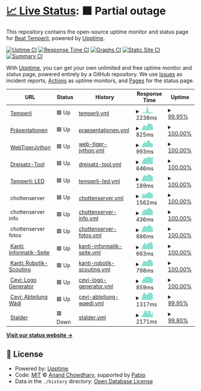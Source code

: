 # [📈 Live Status](https://btemperli.github.io/status.temperli.io): <!--live status--> **🟧 Partial outage**

This repository contains the open-source uptime monitor and status page for [Beat Temperli](http://beat.temper.li), powered by [Upptime](https://github.com/upptime/upptime).

[![Uptime CI](https://github.com/btemperli/status.temperli.io/workflows/Uptime%20CI/badge.svg)](https://github.com/btemperli/status.temperli.io/actions?query=workflow%3A%22Uptime+CI%22)
[![Response Time CI](https://github.com/btemperli/status.temperli.io/workflows/Response%20Time%20CI/badge.svg)](https://github.com/btemperli/status.temperli.io/actions?query=workflow%3A%22Response+Time+CI%22)
[![Graphs CI](https://github.com/btemperli/status.temperli.io/workflows/Graphs%20CI/badge.svg)](https://github.com/btemperli/status.temperli.io/actions?query=workflow%3A%22Graphs+CI%22)
[![Static Site CI](https://github.com/btemperli/status.temperli.io/workflows/Static%20Site%20CI/badge.svg)](https://github.com/btemperli/status.temperli.io/actions?query=workflow%3A%22Static+Site+CI%22)
[![Summary CI](https://github.com/btemperli/status.temperli.io/workflows/Summary%20CI/badge.svg)](https://github.com/btemperli/status.temperli.io/actions?query=workflow%3A%22Summary+CI%22)

With [Upptime](https://upptime.js.org), you can get your own unlimited and free uptime monitor and status page, powered entirely by a GitHub repository. We use [Issues](https://github.com/btemperli/status.temperli.io/issues) as incident reports, [Actions](https://github.com/btemperli/status.temperli.io/actions) as uptime monitors, and [Pages](https://btemperli.github.io/status.temperli.io) for the status page.

<!--start: status pages-->
<!-- This summary is generated by Upptime (https://github.com/upptime/upptime) -->
<!-- Do not edit this manually, your changes will be overwritten -->
<!-- prettier-ignore -->
| URL | Status | History | Response Time | Uptime |
| --- | ------ | ------- | ------------- | ------ |
| <img alt="" src="https://icons.duckduckgo.com/ip3/temperli.io.ico" height="13"> [Temperli](https://temperli.io/web) | 🟩 Up | [temperli.yml](https://github.com/btemperli/status.temperli.io/commits/HEAD/history/temperli.yml) | <details><summary><img alt="Response time graph" src="./graphs/temperli/response-time-week.png" height="20"> 2238ms</summary><br><a href="https://btemperli.github.io/status.temperli.io/history/temperli"><img alt="Response time 1410" src="https://img.shields.io/endpoint?url=https%3A%2F%2Fraw.githubusercontent.com%2Fbtemperli%2Fstatus.temperli.io%2FHEAD%2Fapi%2Ftemperli%2Fresponse-time.json"></a><br><a href="https://btemperli.github.io/status.temperli.io/history/temperli"><img alt="24-hour response time 1055" src="https://img.shields.io/endpoint?url=https%3A%2F%2Fraw.githubusercontent.com%2Fbtemperli%2Fstatus.temperli.io%2FHEAD%2Fapi%2Ftemperli%2Fresponse-time-day.json"></a><br><a href="https://btemperli.github.io/status.temperli.io/history/temperli"><img alt="7-day response time 2238" src="https://img.shields.io/endpoint?url=https%3A%2F%2Fraw.githubusercontent.com%2Fbtemperli%2Fstatus.temperli.io%2FHEAD%2Fapi%2Ftemperli%2Fresponse-time-week.json"></a><br><a href="https://btemperli.github.io/status.temperli.io/history/temperli"><img alt="30-day response time 1410" src="https://img.shields.io/endpoint?url=https%3A%2F%2Fraw.githubusercontent.com%2Fbtemperli%2Fstatus.temperli.io%2FHEAD%2Fapi%2Ftemperli%2Fresponse-time-month.json"></a><br><a href="https://btemperli.github.io/status.temperli.io/history/temperli"><img alt="1-year response time 1410" src="https://img.shields.io/endpoint?url=https%3A%2F%2Fraw.githubusercontent.com%2Fbtemperli%2Fstatus.temperli.io%2FHEAD%2Fapi%2Ftemperli%2Fresponse-time-year.json"></a></details> | <details><summary><a href="https://btemperli.github.io/status.temperli.io/history/temperli">99.95%</a></summary><a href="https://btemperli.github.io/status.temperli.io/history/temperli"><img alt="All-time uptime 99.96%" src="https://img.shields.io/endpoint?url=https%3A%2F%2Fraw.githubusercontent.com%2Fbtemperli%2Fstatus.temperli.io%2FHEAD%2Fapi%2Ftemperli%2Fuptime.json"></a><br><a href="https://btemperli.github.io/status.temperli.io/history/temperli"><img alt="24-hour uptime 100.00%" src="https://img.shields.io/endpoint?url=https%3A%2F%2Fraw.githubusercontent.com%2Fbtemperli%2Fstatus.temperli.io%2FHEAD%2Fapi%2Ftemperli%2Fuptime-day.json"></a><br><a href="https://btemperli.github.io/status.temperli.io/history/temperli"><img alt="7-day uptime 99.95%" src="https://img.shields.io/endpoint?url=https%3A%2F%2Fraw.githubusercontent.com%2Fbtemperli%2Fstatus.temperli.io%2FHEAD%2Fapi%2Ftemperli%2Fuptime-week.json"></a><br><a href="https://btemperli.github.io/status.temperli.io/history/temperli"><img alt="30-day uptime 99.96%" src="https://img.shields.io/endpoint?url=https%3A%2F%2Fraw.githubusercontent.com%2Fbtemperli%2Fstatus.temperli.io%2FHEAD%2Fapi%2Ftemperli%2Fuptime-month.json"></a><br><a href="https://btemperli.github.io/status.temperli.io/history/temperli"><img alt="1-year uptime 99.96%" src="https://img.shields.io/endpoint?url=https%3A%2F%2Fraw.githubusercontent.com%2Fbtemperli%2Fstatus.temperli.io%2FHEAD%2Fapi%2Ftemperli%2Fuptime-year.json"></a></details>
| <img alt="" src="https://icons.duckduckgo.com/ip3/present.temperli.io.ico" height="13"> [Präsentationen](https://present.temperli.io) | 🟩 Up | [praesentationen.yml](https://github.com/btemperli/status.temperli.io/commits/HEAD/history/praesentationen.yml) | <details><summary><img alt="Response time graph" src="./graphs/praesentationen/response-time-week.png" height="20"> 825ms</summary><br><a href="https://btemperli.github.io/status.temperli.io/history/praesentationen"><img alt="Response time 796" src="https://img.shields.io/endpoint?url=https%3A%2F%2Fraw.githubusercontent.com%2Fbtemperli%2Fstatus.temperli.io%2FHEAD%2Fapi%2Fpraesentationen%2Fresponse-time.json"></a><br><a href="https://btemperli.github.io/status.temperli.io/history/praesentationen"><img alt="24-hour response time 711" src="https://img.shields.io/endpoint?url=https%3A%2F%2Fraw.githubusercontent.com%2Fbtemperli%2Fstatus.temperli.io%2FHEAD%2Fapi%2Fpraesentationen%2Fresponse-time-day.json"></a><br><a href="https://btemperli.github.io/status.temperli.io/history/praesentationen"><img alt="7-day response time 825" src="https://img.shields.io/endpoint?url=https%3A%2F%2Fraw.githubusercontent.com%2Fbtemperli%2Fstatus.temperli.io%2FHEAD%2Fapi%2Fpraesentationen%2Fresponse-time-week.json"></a><br><a href="https://btemperli.github.io/status.temperli.io/history/praesentationen"><img alt="30-day response time 796" src="https://img.shields.io/endpoint?url=https%3A%2F%2Fraw.githubusercontent.com%2Fbtemperli%2Fstatus.temperli.io%2FHEAD%2Fapi%2Fpraesentationen%2Fresponse-time-month.json"></a><br><a href="https://btemperli.github.io/status.temperli.io/history/praesentationen"><img alt="1-year response time 796" src="https://img.shields.io/endpoint?url=https%3A%2F%2Fraw.githubusercontent.com%2Fbtemperli%2Fstatus.temperli.io%2FHEAD%2Fapi%2Fpraesentationen%2Fresponse-time-year.json"></a></details> | <details><summary><a href="https://btemperli.github.io/status.temperli.io/history/praesentationen">100.00%</a></summary><a href="https://btemperli.github.io/status.temperli.io/history/praesentationen"><img alt="All-time uptime 99.98%" src="https://img.shields.io/endpoint?url=https%3A%2F%2Fraw.githubusercontent.com%2Fbtemperli%2Fstatus.temperli.io%2FHEAD%2Fapi%2Fpraesentationen%2Fuptime.json"></a><br><a href="https://btemperli.github.io/status.temperli.io/history/praesentationen"><img alt="24-hour uptime 100.00%" src="https://img.shields.io/endpoint?url=https%3A%2F%2Fraw.githubusercontent.com%2Fbtemperli%2Fstatus.temperli.io%2FHEAD%2Fapi%2Fpraesentationen%2Fuptime-day.json"></a><br><a href="https://btemperli.github.io/status.temperli.io/history/praesentationen"><img alt="7-day uptime 100.00%" src="https://img.shields.io/endpoint?url=https%3A%2F%2Fraw.githubusercontent.com%2Fbtemperli%2Fstatus.temperli.io%2FHEAD%2Fapi%2Fpraesentationen%2Fuptime-week.json"></a><br><a href="https://btemperli.github.io/status.temperli.io/history/praesentationen"><img alt="30-day uptime 99.98%" src="https://img.shields.io/endpoint?url=https%3A%2F%2Fraw.githubusercontent.com%2Fbtemperli%2Fstatus.temperli.io%2FHEAD%2Fapi%2Fpraesentationen%2Fuptime-month.json"></a><br><a href="https://btemperli.github.io/status.temperli.io/history/praesentationen"><img alt="1-year uptime 99.98%" src="https://img.shields.io/endpoint?url=https%3A%2F%2Fraw.githubusercontent.com%2Fbtemperli%2Fstatus.temperli.io%2FHEAD%2Fapi%2Fpraesentationen%2Fuptime-year.json"></a></details>
| <img alt="" src="https://icons.duckduckgo.com/ip3/wtj.temperli.io.ico" height="13"> [WebTigerJython](https://wtj.temperli.io) | 🟩 Up | [web-tiger-jython.yml](https://github.com/btemperli/status.temperli.io/commits/HEAD/history/web-tiger-jython.yml) | <details><summary><img alt="Response time graph" src="./graphs/web-tiger-jython/response-time-week.png" height="20"> 993ms</summary><br><a href="https://btemperli.github.io/status.temperli.io/history/web-tiger-jython"><img alt="Response time 980" src="https://img.shields.io/endpoint?url=https%3A%2F%2Fraw.githubusercontent.com%2Fbtemperli%2Fstatus.temperli.io%2FHEAD%2Fapi%2Fweb-tiger-jython%2Fresponse-time.json"></a><br><a href="https://btemperli.github.io/status.temperli.io/history/web-tiger-jython"><img alt="24-hour response time 733" src="https://img.shields.io/endpoint?url=https%3A%2F%2Fraw.githubusercontent.com%2Fbtemperli%2Fstatus.temperli.io%2FHEAD%2Fapi%2Fweb-tiger-jython%2Fresponse-time-day.json"></a><br><a href="https://btemperli.github.io/status.temperli.io/history/web-tiger-jython"><img alt="7-day response time 993" src="https://img.shields.io/endpoint?url=https%3A%2F%2Fraw.githubusercontent.com%2Fbtemperli%2Fstatus.temperli.io%2FHEAD%2Fapi%2Fweb-tiger-jython%2Fresponse-time-week.json"></a><br><a href="https://btemperli.github.io/status.temperli.io/history/web-tiger-jython"><img alt="30-day response time 980" src="https://img.shields.io/endpoint?url=https%3A%2F%2Fraw.githubusercontent.com%2Fbtemperli%2Fstatus.temperli.io%2FHEAD%2Fapi%2Fweb-tiger-jython%2Fresponse-time-month.json"></a><br><a href="https://btemperli.github.io/status.temperli.io/history/web-tiger-jython"><img alt="1-year response time 980" src="https://img.shields.io/endpoint?url=https%3A%2F%2Fraw.githubusercontent.com%2Fbtemperli%2Fstatus.temperli.io%2FHEAD%2Fapi%2Fweb-tiger-jython%2Fresponse-time-year.json"></a></details> | <details><summary><a href="https://btemperli.github.io/status.temperli.io/history/web-tiger-jython">100.00%</a></summary><a href="https://btemperli.github.io/status.temperli.io/history/web-tiger-jython"><img alt="All-time uptime 99.98%" src="https://img.shields.io/endpoint?url=https%3A%2F%2Fraw.githubusercontent.com%2Fbtemperli%2Fstatus.temperli.io%2FHEAD%2Fapi%2Fweb-tiger-jython%2Fuptime.json"></a><br><a href="https://btemperli.github.io/status.temperli.io/history/web-tiger-jython"><img alt="24-hour uptime 100.00%" src="https://img.shields.io/endpoint?url=https%3A%2F%2Fraw.githubusercontent.com%2Fbtemperli%2Fstatus.temperli.io%2FHEAD%2Fapi%2Fweb-tiger-jython%2Fuptime-day.json"></a><br><a href="https://btemperli.github.io/status.temperli.io/history/web-tiger-jython"><img alt="7-day uptime 100.00%" src="https://img.shields.io/endpoint?url=https%3A%2F%2Fraw.githubusercontent.com%2Fbtemperli%2Fstatus.temperli.io%2FHEAD%2Fapi%2Fweb-tiger-jython%2Fuptime-week.json"></a><br><a href="https://btemperli.github.io/status.temperli.io/history/web-tiger-jython"><img alt="30-day uptime 99.98%" src="https://img.shields.io/endpoint?url=https%3A%2F%2Fraw.githubusercontent.com%2Fbtemperli%2Fstatus.temperli.io%2FHEAD%2Fapi%2Fweb-tiger-jython%2Fuptime-month.json"></a><br><a href="https://btemperli.github.io/status.temperli.io/history/web-tiger-jython"><img alt="1-year uptime 99.98%" src="https://img.shields.io/endpoint?url=https%3A%2F%2Fraw.githubusercontent.com%2Fbtemperli%2Fstatus.temperli.io%2FHEAD%2Fapi%2Fweb-tiger-jython%2Fuptime-year.json"></a></details>
| <img alt="" src="https://icons.duckduckgo.com/ip3/dreisatz.temper.li.ico" height="13"> [Dreisatz-Tool](http://dreisatz.temper.li) | 🟩 Up | [dreisatz-tool.yml](https://github.com/btemperli/status.temperli.io/commits/HEAD/history/dreisatz-tool.yml) | <details><summary><img alt="Response time graph" src="./graphs/dreisatz-tool/response-time-week.png" height="20"> 646ms</summary><br><a href="https://btemperli.github.io/status.temperli.io/history/dreisatz-tool"><img alt="Response time 560" src="https://img.shields.io/endpoint?url=https%3A%2F%2Fraw.githubusercontent.com%2Fbtemperli%2Fstatus.temperli.io%2FHEAD%2Fapi%2Fdreisatz-tool%2Fresponse-time.json"></a><br><a href="https://btemperli.github.io/status.temperli.io/history/dreisatz-tool"><img alt="24-hour response time 790" src="https://img.shields.io/endpoint?url=https%3A%2F%2Fraw.githubusercontent.com%2Fbtemperli%2Fstatus.temperli.io%2FHEAD%2Fapi%2Fdreisatz-tool%2Fresponse-time-day.json"></a><br><a href="https://btemperli.github.io/status.temperli.io/history/dreisatz-tool"><img alt="7-day response time 646" src="https://img.shields.io/endpoint?url=https%3A%2F%2Fraw.githubusercontent.com%2Fbtemperli%2Fstatus.temperli.io%2FHEAD%2Fapi%2Fdreisatz-tool%2Fresponse-time-week.json"></a><br><a href="https://btemperli.github.io/status.temperli.io/history/dreisatz-tool"><img alt="30-day response time 560" src="https://img.shields.io/endpoint?url=https%3A%2F%2Fraw.githubusercontent.com%2Fbtemperli%2Fstatus.temperli.io%2FHEAD%2Fapi%2Fdreisatz-tool%2Fresponse-time-month.json"></a><br><a href="https://btemperli.github.io/status.temperli.io/history/dreisatz-tool"><img alt="1-year response time 560" src="https://img.shields.io/endpoint?url=https%3A%2F%2Fraw.githubusercontent.com%2Fbtemperli%2Fstatus.temperli.io%2FHEAD%2Fapi%2Fdreisatz-tool%2Fresponse-time-year.json"></a></details> | <details><summary><a href="https://btemperli.github.io/status.temperli.io/history/dreisatz-tool">100.00%</a></summary><a href="https://btemperli.github.io/status.temperli.io/history/dreisatz-tool"><img alt="All-time uptime 99.98%" src="https://img.shields.io/endpoint?url=https%3A%2F%2Fraw.githubusercontent.com%2Fbtemperli%2Fstatus.temperli.io%2FHEAD%2Fapi%2Fdreisatz-tool%2Fuptime.json"></a><br><a href="https://btemperli.github.io/status.temperli.io/history/dreisatz-tool"><img alt="24-hour uptime 100.00%" src="https://img.shields.io/endpoint?url=https%3A%2F%2Fraw.githubusercontent.com%2Fbtemperli%2Fstatus.temperli.io%2FHEAD%2Fapi%2Fdreisatz-tool%2Fuptime-day.json"></a><br><a href="https://btemperli.github.io/status.temperli.io/history/dreisatz-tool"><img alt="7-day uptime 100.00%" src="https://img.shields.io/endpoint?url=https%3A%2F%2Fraw.githubusercontent.com%2Fbtemperli%2Fstatus.temperli.io%2FHEAD%2Fapi%2Fdreisatz-tool%2Fuptime-week.json"></a><br><a href="https://btemperli.github.io/status.temperli.io/history/dreisatz-tool"><img alt="30-day uptime 99.98%" src="https://img.shields.io/endpoint?url=https%3A%2F%2Fraw.githubusercontent.com%2Fbtemperli%2Fstatus.temperli.io%2FHEAD%2Fapi%2Fdreisatz-tool%2Fuptime-month.json"></a><br><a href="https://btemperli.github.io/status.temperli.io/history/dreisatz-tool"><img alt="1-year uptime 99.98%" src="https://img.shields.io/endpoint?url=https%3A%2F%2Fraw.githubusercontent.com%2Fbtemperli%2Fstatus.temperli.io%2FHEAD%2Fapi%2Fdreisatz-tool%2Fuptime-year.json"></a></details>
| <img alt="" src="https://icons.duckduckgo.com/ip3/temperli.io.ico" height="13"> [Temperli: LED](https://temperli.io/web/led) | 🟩 Up | [temperli-led.yml](https://github.com/btemperli/status.temperli.io/commits/HEAD/history/temperli-led.yml) | <details><summary><img alt="Response time graph" src="./graphs/temperli-led/response-time-week.png" height="20"> 189ms</summary><br><a href="https://btemperli.github.io/status.temperli.io/history/temperli-led"><img alt="Response time 183" src="https://img.shields.io/endpoint?url=https%3A%2F%2Fraw.githubusercontent.com%2Fbtemperli%2Fstatus.temperli.io%2FHEAD%2Fapi%2Ftemperli-led%2Fresponse-time.json"></a><br><a href="https://btemperli.github.io/status.temperli.io/history/temperli-led"><img alt="24-hour response time 150" src="https://img.shields.io/endpoint?url=https%3A%2F%2Fraw.githubusercontent.com%2Fbtemperli%2Fstatus.temperli.io%2FHEAD%2Fapi%2Ftemperli-led%2Fresponse-time-day.json"></a><br><a href="https://btemperli.github.io/status.temperli.io/history/temperli-led"><img alt="7-day response time 189" src="https://img.shields.io/endpoint?url=https%3A%2F%2Fraw.githubusercontent.com%2Fbtemperli%2Fstatus.temperli.io%2FHEAD%2Fapi%2Ftemperli-led%2Fresponse-time-week.json"></a><br><a href="https://btemperli.github.io/status.temperli.io/history/temperli-led"><img alt="30-day response time 183" src="https://img.shields.io/endpoint?url=https%3A%2F%2Fraw.githubusercontent.com%2Fbtemperli%2Fstatus.temperli.io%2FHEAD%2Fapi%2Ftemperli-led%2Fresponse-time-month.json"></a><br><a href="https://btemperli.github.io/status.temperli.io/history/temperli-led"><img alt="1-year response time 183" src="https://img.shields.io/endpoint?url=https%3A%2F%2Fraw.githubusercontent.com%2Fbtemperli%2Fstatus.temperli.io%2FHEAD%2Fapi%2Ftemperli-led%2Fresponse-time-year.json"></a></details> | <details><summary><a href="https://btemperli.github.io/status.temperli.io/history/temperli-led">100.00%</a></summary><a href="https://btemperli.github.io/status.temperli.io/history/temperli-led"><img alt="All-time uptime 99.98%" src="https://img.shields.io/endpoint?url=https%3A%2F%2Fraw.githubusercontent.com%2Fbtemperli%2Fstatus.temperli.io%2FHEAD%2Fapi%2Ftemperli-led%2Fuptime.json"></a><br><a href="https://btemperli.github.io/status.temperli.io/history/temperli-led"><img alt="24-hour uptime 100.00%" src="https://img.shields.io/endpoint?url=https%3A%2F%2Fraw.githubusercontent.com%2Fbtemperli%2Fstatus.temperli.io%2FHEAD%2Fapi%2Ftemperli-led%2Fuptime-day.json"></a><br><a href="https://btemperli.github.io/status.temperli.io/history/temperli-led"><img alt="7-day uptime 100.00%" src="https://img.shields.io/endpoint?url=https%3A%2F%2Fraw.githubusercontent.com%2Fbtemperli%2Fstatus.temperli.io%2FHEAD%2Fapi%2Ftemperli-led%2Fuptime-week.json"></a><br><a href="https://btemperli.github.io/status.temperli.io/history/temperli-led"><img alt="30-day uptime 99.98%" src="https://img.shields.io/endpoint?url=https%3A%2F%2Fraw.githubusercontent.com%2Fbtemperli%2Fstatus.temperli.io%2FHEAD%2Fapi%2Ftemperli-led%2Fuptime-month.json"></a><br><a href="https://btemperli.github.io/status.temperli.io/history/temperli-led"><img alt="1-year uptime 99.98%" src="https://img.shields.io/endpoint?url=https%3A%2F%2Fraw.githubusercontent.com%2Fbtemperli%2Fstatus.temperli.io%2FHEAD%2Fapi%2Ftemperli-led%2Fuptime-year.json"></a></details>
| <img alt="" src="https://icons.duckduckgo.com/ip3/null.ico" height="13"> chottenserver | 🟩 Up | [chottenserver.yml](https://github.com/btemperli/status.temperli.io/commits/HEAD/history/chottenserver.yml) | <details><summary><img alt="Response time graph" src="./graphs/chottenserver/response-time-week.png" height="20"> 1562ms</summary><br><a href="https://btemperli.github.io/status.temperli.io/history/chottenserver"><img alt="Response time 1456" src="https://img.shields.io/endpoint?url=https%3A%2F%2Fraw.githubusercontent.com%2Fbtemperli%2Fstatus.temperli.io%2FHEAD%2Fapi%2Fchottenserver%2Fresponse-time.json"></a><br><a href="https://btemperli.github.io/status.temperli.io/history/chottenserver"><img alt="24-hour response time 1429" src="https://img.shields.io/endpoint?url=https%3A%2F%2Fraw.githubusercontent.com%2Fbtemperli%2Fstatus.temperli.io%2FHEAD%2Fapi%2Fchottenserver%2Fresponse-time-day.json"></a><br><a href="https://btemperli.github.io/status.temperli.io/history/chottenserver"><img alt="7-day response time 1562" src="https://img.shields.io/endpoint?url=https%3A%2F%2Fraw.githubusercontent.com%2Fbtemperli%2Fstatus.temperli.io%2FHEAD%2Fapi%2Fchottenserver%2Fresponse-time-week.json"></a><br><a href="https://btemperli.github.io/status.temperli.io/history/chottenserver"><img alt="30-day response time 1456" src="https://img.shields.io/endpoint?url=https%3A%2F%2Fraw.githubusercontent.com%2Fbtemperli%2Fstatus.temperli.io%2FHEAD%2Fapi%2Fchottenserver%2Fresponse-time-month.json"></a><br><a href="https://btemperli.github.io/status.temperli.io/history/chottenserver"><img alt="1-year response time 1456" src="https://img.shields.io/endpoint?url=https%3A%2F%2Fraw.githubusercontent.com%2Fbtemperli%2Fstatus.temperli.io%2FHEAD%2Fapi%2Fchottenserver%2Fresponse-time-year.json"></a></details> | <details><summary><a href="https://btemperli.github.io/status.temperli.io/history/chottenserver">100.00%</a></summary><a href="https://btemperli.github.io/status.temperli.io/history/chottenserver"><img alt="All-time uptime 99.27%" src="https://img.shields.io/endpoint?url=https%3A%2F%2Fraw.githubusercontent.com%2Fbtemperli%2Fstatus.temperli.io%2FHEAD%2Fapi%2Fchottenserver%2Fuptime.json"></a><br><a href="https://btemperli.github.io/status.temperli.io/history/chottenserver"><img alt="24-hour uptime 100.00%" src="https://img.shields.io/endpoint?url=https%3A%2F%2Fraw.githubusercontent.com%2Fbtemperli%2Fstatus.temperli.io%2FHEAD%2Fapi%2Fchottenserver%2Fuptime-day.json"></a><br><a href="https://btemperli.github.io/status.temperli.io/history/chottenserver"><img alt="7-day uptime 100.00%" src="https://img.shields.io/endpoint?url=https%3A%2F%2Fraw.githubusercontent.com%2Fbtemperli%2Fstatus.temperli.io%2FHEAD%2Fapi%2Fchottenserver%2Fuptime-week.json"></a><br><a href="https://btemperli.github.io/status.temperli.io/history/chottenserver"><img alt="30-day uptime 99.27%" src="https://img.shields.io/endpoint?url=https%3A%2F%2Fraw.githubusercontent.com%2Fbtemperli%2Fstatus.temperli.io%2FHEAD%2Fapi%2Fchottenserver%2Fuptime-month.json"></a><br><a href="https://btemperli.github.io/status.temperli.io/history/chottenserver"><img alt="1-year uptime 99.27%" src="https://img.shields.io/endpoint?url=https%3A%2F%2Fraw.githubusercontent.com%2Fbtemperli%2Fstatus.temperli.io%2FHEAD%2Fapi%2Fchottenserver%2Fuptime-year.json"></a></details>
| <img alt="" src="https://icons.duckduckgo.com/ip3/null.ico" height="13"> chottenserver info | 🟩 Up | [chottenserver-info.yml](https://github.com/btemperli/status.temperli.io/commits/HEAD/history/chottenserver-info.yml) | <details><summary><img alt="Response time graph" src="./graphs/chottenserver-info/response-time-week.png" height="20"> 436ms</summary><br><a href="https://btemperli.github.io/status.temperli.io/history/chottenserver-info"><img alt="Response time 405" src="https://img.shields.io/endpoint?url=https%3A%2F%2Fraw.githubusercontent.com%2Fbtemperli%2Fstatus.temperli.io%2FHEAD%2Fapi%2Fchottenserver-info%2Fresponse-time.json"></a><br><a href="https://btemperli.github.io/status.temperli.io/history/chottenserver-info"><img alt="24-hour response time 335" src="https://img.shields.io/endpoint?url=https%3A%2F%2Fraw.githubusercontent.com%2Fbtemperli%2Fstatus.temperli.io%2FHEAD%2Fapi%2Fchottenserver-info%2Fresponse-time-day.json"></a><br><a href="https://btemperli.github.io/status.temperli.io/history/chottenserver-info"><img alt="7-day response time 436" src="https://img.shields.io/endpoint?url=https%3A%2F%2Fraw.githubusercontent.com%2Fbtemperli%2Fstatus.temperli.io%2FHEAD%2Fapi%2Fchottenserver-info%2Fresponse-time-week.json"></a><br><a href="https://btemperli.github.io/status.temperli.io/history/chottenserver-info"><img alt="30-day response time 405" src="https://img.shields.io/endpoint?url=https%3A%2F%2Fraw.githubusercontent.com%2Fbtemperli%2Fstatus.temperli.io%2FHEAD%2Fapi%2Fchottenserver-info%2Fresponse-time-month.json"></a><br><a href="https://btemperli.github.io/status.temperli.io/history/chottenserver-info"><img alt="1-year response time 405" src="https://img.shields.io/endpoint?url=https%3A%2F%2Fraw.githubusercontent.com%2Fbtemperli%2Fstatus.temperli.io%2FHEAD%2Fapi%2Fchottenserver-info%2Fresponse-time-year.json"></a></details> | <details><summary><a href="https://btemperli.github.io/status.temperli.io/history/chottenserver-info">100.00%</a></summary><a href="https://btemperli.github.io/status.temperli.io/history/chottenserver-info"><img alt="All-time uptime 99.27%" src="https://img.shields.io/endpoint?url=https%3A%2F%2Fraw.githubusercontent.com%2Fbtemperli%2Fstatus.temperli.io%2FHEAD%2Fapi%2Fchottenserver-info%2Fuptime.json"></a><br><a href="https://btemperli.github.io/status.temperli.io/history/chottenserver-info"><img alt="24-hour uptime 100.00%" src="https://img.shields.io/endpoint?url=https%3A%2F%2Fraw.githubusercontent.com%2Fbtemperli%2Fstatus.temperli.io%2FHEAD%2Fapi%2Fchottenserver-info%2Fuptime-day.json"></a><br><a href="https://btemperli.github.io/status.temperli.io/history/chottenserver-info"><img alt="7-day uptime 100.00%" src="https://img.shields.io/endpoint?url=https%3A%2F%2Fraw.githubusercontent.com%2Fbtemperli%2Fstatus.temperli.io%2FHEAD%2Fapi%2Fchottenserver-info%2Fuptime-week.json"></a><br><a href="https://btemperli.github.io/status.temperli.io/history/chottenserver-info"><img alt="30-day uptime 99.27%" src="https://img.shields.io/endpoint?url=https%3A%2F%2Fraw.githubusercontent.com%2Fbtemperli%2Fstatus.temperli.io%2FHEAD%2Fapi%2Fchottenserver-info%2Fuptime-month.json"></a><br><a href="https://btemperli.github.io/status.temperli.io/history/chottenserver-info"><img alt="1-year uptime 99.27%" src="https://img.shields.io/endpoint?url=https%3A%2F%2Fraw.githubusercontent.com%2Fbtemperli%2Fstatus.temperli.io%2FHEAD%2Fapi%2Fchottenserver-info%2Fuptime-year.json"></a></details>
| <img alt="" src="https://icons.duckduckgo.com/ip3/null.ico" height="13"> chottenserver fotos | 🟩 Up | [chottenserver-fotos.yml](https://github.com/btemperli/status.temperli.io/commits/HEAD/history/chottenserver-fotos.yml) | <details><summary><img alt="Response time graph" src="./graphs/chottenserver-fotos/response-time-week.png" height="20"> 886ms</summary><br><a href="https://btemperli.github.io/status.temperli.io/history/chottenserver-fotos"><img alt="Response time 757" src="https://img.shields.io/endpoint?url=https%3A%2F%2Fraw.githubusercontent.com%2Fbtemperli%2Fstatus.temperli.io%2FHEAD%2Fapi%2Fchottenserver-fotos%2Fresponse-time.json"></a><br><a href="https://btemperli.github.io/status.temperli.io/history/chottenserver-fotos"><img alt="24-hour response time 678" src="https://img.shields.io/endpoint?url=https%3A%2F%2Fraw.githubusercontent.com%2Fbtemperli%2Fstatus.temperli.io%2FHEAD%2Fapi%2Fchottenserver-fotos%2Fresponse-time-day.json"></a><br><a href="https://btemperli.github.io/status.temperli.io/history/chottenserver-fotos"><img alt="7-day response time 886" src="https://img.shields.io/endpoint?url=https%3A%2F%2Fraw.githubusercontent.com%2Fbtemperli%2Fstatus.temperli.io%2FHEAD%2Fapi%2Fchottenserver-fotos%2Fresponse-time-week.json"></a><br><a href="https://btemperli.github.io/status.temperli.io/history/chottenserver-fotos"><img alt="30-day response time 757" src="https://img.shields.io/endpoint?url=https%3A%2F%2Fraw.githubusercontent.com%2Fbtemperli%2Fstatus.temperli.io%2FHEAD%2Fapi%2Fchottenserver-fotos%2Fresponse-time-month.json"></a><br><a href="https://btemperli.github.io/status.temperli.io/history/chottenserver-fotos"><img alt="1-year response time 757" src="https://img.shields.io/endpoint?url=https%3A%2F%2Fraw.githubusercontent.com%2Fbtemperli%2Fstatus.temperli.io%2FHEAD%2Fapi%2Fchottenserver-fotos%2Fresponse-time-year.json"></a></details> | <details><summary><a href="https://btemperli.github.io/status.temperli.io/history/chottenserver-fotos">100.00%</a></summary><a href="https://btemperli.github.io/status.temperli.io/history/chottenserver-fotos"><img alt="All-time uptime 99.78%" src="https://img.shields.io/endpoint?url=https%3A%2F%2Fraw.githubusercontent.com%2Fbtemperli%2Fstatus.temperli.io%2FHEAD%2Fapi%2Fchottenserver-fotos%2Fuptime.json"></a><br><a href="https://btemperli.github.io/status.temperli.io/history/chottenserver-fotos"><img alt="24-hour uptime 100.00%" src="https://img.shields.io/endpoint?url=https%3A%2F%2Fraw.githubusercontent.com%2Fbtemperli%2Fstatus.temperli.io%2FHEAD%2Fapi%2Fchottenserver-fotos%2Fuptime-day.json"></a><br><a href="https://btemperli.github.io/status.temperli.io/history/chottenserver-fotos"><img alt="7-day uptime 100.00%" src="https://img.shields.io/endpoint?url=https%3A%2F%2Fraw.githubusercontent.com%2Fbtemperli%2Fstatus.temperli.io%2FHEAD%2Fapi%2Fchottenserver-fotos%2Fuptime-week.json"></a><br><a href="https://btemperli.github.io/status.temperli.io/history/chottenserver-fotos"><img alt="30-day uptime 99.78%" src="https://img.shields.io/endpoint?url=https%3A%2F%2Fraw.githubusercontent.com%2Fbtemperli%2Fstatus.temperli.io%2FHEAD%2Fapi%2Fchottenserver-fotos%2Fuptime-month.json"></a><br><a href="https://btemperli.github.io/status.temperli.io/history/chottenserver-fotos"><img alt="1-year uptime 99.78%" src="https://img.shields.io/endpoint?url=https%3A%2F%2Fraw.githubusercontent.com%2Fbtemperli%2Fstatus.temperli.io%2FHEAD%2Fapi%2Fchottenserver-fotos%2Fuptime-year.json"></a></details>
| <img alt="" src="https://icons.duckduckgo.com/ip3/kanti-informatik.ch.ico" height="13"> [Kanti: Informatik-Seite](https://kanti-informatik.ch) | 🟩 Up | [kanti-informatik-seite.yml](https://github.com/btemperli/status.temperli.io/commits/HEAD/history/kanti-informatik-seite.yml) | <details><summary><img alt="Response time graph" src="./graphs/kanti-informatik-seite/response-time-week.png" height="20"> 663ms</summary><br><a href="https://btemperli.github.io/status.temperli.io/history/kanti-informatik-seite"><img alt="Response time 606" src="https://img.shields.io/endpoint?url=https%3A%2F%2Fraw.githubusercontent.com%2Fbtemperli%2Fstatus.temperli.io%2FHEAD%2Fapi%2Fkanti-informatik-seite%2Fresponse-time.json"></a><br><a href="https://btemperli.github.io/status.temperli.io/history/kanti-informatik-seite"><img alt="24-hour response time 519" src="https://img.shields.io/endpoint?url=https%3A%2F%2Fraw.githubusercontent.com%2Fbtemperli%2Fstatus.temperli.io%2FHEAD%2Fapi%2Fkanti-informatik-seite%2Fresponse-time-day.json"></a><br><a href="https://btemperli.github.io/status.temperli.io/history/kanti-informatik-seite"><img alt="7-day response time 663" src="https://img.shields.io/endpoint?url=https%3A%2F%2Fraw.githubusercontent.com%2Fbtemperli%2Fstatus.temperli.io%2FHEAD%2Fapi%2Fkanti-informatik-seite%2Fresponse-time-week.json"></a><br><a href="https://btemperli.github.io/status.temperli.io/history/kanti-informatik-seite"><img alt="30-day response time 606" src="https://img.shields.io/endpoint?url=https%3A%2F%2Fraw.githubusercontent.com%2Fbtemperli%2Fstatus.temperli.io%2FHEAD%2Fapi%2Fkanti-informatik-seite%2Fresponse-time-month.json"></a><br><a href="https://btemperli.github.io/status.temperli.io/history/kanti-informatik-seite"><img alt="1-year response time 606" src="https://img.shields.io/endpoint?url=https%3A%2F%2Fraw.githubusercontent.com%2Fbtemperli%2Fstatus.temperli.io%2FHEAD%2Fapi%2Fkanti-informatik-seite%2Fresponse-time-year.json"></a></details> | <details><summary><a href="https://btemperli.github.io/status.temperli.io/history/kanti-informatik-seite">100.00%</a></summary><a href="https://btemperli.github.io/status.temperli.io/history/kanti-informatik-seite"><img alt="All-time uptime 100.00%" src="https://img.shields.io/endpoint?url=https%3A%2F%2Fraw.githubusercontent.com%2Fbtemperli%2Fstatus.temperli.io%2FHEAD%2Fapi%2Fkanti-informatik-seite%2Fuptime.json"></a><br><a href="https://btemperli.github.io/status.temperli.io/history/kanti-informatik-seite"><img alt="24-hour uptime 100.00%" src="https://img.shields.io/endpoint?url=https%3A%2F%2Fraw.githubusercontent.com%2Fbtemperli%2Fstatus.temperli.io%2FHEAD%2Fapi%2Fkanti-informatik-seite%2Fuptime-day.json"></a><br><a href="https://btemperli.github.io/status.temperli.io/history/kanti-informatik-seite"><img alt="7-day uptime 100.00%" src="https://img.shields.io/endpoint?url=https%3A%2F%2Fraw.githubusercontent.com%2Fbtemperli%2Fstatus.temperli.io%2FHEAD%2Fapi%2Fkanti-informatik-seite%2Fuptime-week.json"></a><br><a href="https://btemperli.github.io/status.temperli.io/history/kanti-informatik-seite"><img alt="30-day uptime 100.00%" src="https://img.shields.io/endpoint?url=https%3A%2F%2Fraw.githubusercontent.com%2Fbtemperli%2Fstatus.temperli.io%2FHEAD%2Fapi%2Fkanti-informatik-seite%2Fuptime-month.json"></a><br><a href="https://btemperli.github.io/status.temperli.io/history/kanti-informatik-seite"><img alt="1-year uptime 100.00%" src="https://img.shields.io/endpoint?url=https%3A%2F%2Fraw.githubusercontent.com%2Fbtemperli%2Fstatus.temperli.io%2FHEAD%2Fapi%2Fkanti-informatik-seite%2Fuptime-year.json"></a></details>
| <img alt="" src="https://icons.duckduckgo.com/ip3/6417.kanti-informatik.ch.ico" height="13"> [Kanti: Robotik-Scouting](https://6417.kanti-informatik.ch/scouting) | 🟩 Up | [kanti-robotik-scouting.yml](https://github.com/btemperli/status.temperli.io/commits/HEAD/history/kanti-robotik-scouting.yml) | <details><summary><img alt="Response time graph" src="./graphs/kanti-robotik-scouting/response-time-week.png" height="20"> 798ms</summary><br><a href="https://btemperli.github.io/status.temperli.io/history/kanti-robotik-scouting"><img alt="Response time 746" src="https://img.shields.io/endpoint?url=https%3A%2F%2Fraw.githubusercontent.com%2Fbtemperli%2Fstatus.temperli.io%2FHEAD%2Fapi%2Fkanti-robotik-scouting%2Fresponse-time.json"></a><br><a href="https://btemperli.github.io/status.temperli.io/history/kanti-robotik-scouting"><img alt="24-hour response time 579" src="https://img.shields.io/endpoint?url=https%3A%2F%2Fraw.githubusercontent.com%2Fbtemperli%2Fstatus.temperli.io%2FHEAD%2Fapi%2Fkanti-robotik-scouting%2Fresponse-time-day.json"></a><br><a href="https://btemperli.github.io/status.temperli.io/history/kanti-robotik-scouting"><img alt="7-day response time 798" src="https://img.shields.io/endpoint?url=https%3A%2F%2Fraw.githubusercontent.com%2Fbtemperli%2Fstatus.temperli.io%2FHEAD%2Fapi%2Fkanti-robotik-scouting%2Fresponse-time-week.json"></a><br><a href="https://btemperli.github.io/status.temperli.io/history/kanti-robotik-scouting"><img alt="30-day response time 746" src="https://img.shields.io/endpoint?url=https%3A%2F%2Fraw.githubusercontent.com%2Fbtemperli%2Fstatus.temperli.io%2FHEAD%2Fapi%2Fkanti-robotik-scouting%2Fresponse-time-month.json"></a><br><a href="https://btemperli.github.io/status.temperli.io/history/kanti-robotik-scouting"><img alt="1-year response time 746" src="https://img.shields.io/endpoint?url=https%3A%2F%2Fraw.githubusercontent.com%2Fbtemperli%2Fstatus.temperli.io%2FHEAD%2Fapi%2Fkanti-robotik-scouting%2Fresponse-time-year.json"></a></details> | <details><summary><a href="https://btemperli.github.io/status.temperli.io/history/kanti-robotik-scouting">100.00%</a></summary><a href="https://btemperli.github.io/status.temperli.io/history/kanti-robotik-scouting"><img alt="All-time uptime 100.00%" src="https://img.shields.io/endpoint?url=https%3A%2F%2Fraw.githubusercontent.com%2Fbtemperli%2Fstatus.temperli.io%2FHEAD%2Fapi%2Fkanti-robotik-scouting%2Fuptime.json"></a><br><a href="https://btemperli.github.io/status.temperli.io/history/kanti-robotik-scouting"><img alt="24-hour uptime 100.00%" src="https://img.shields.io/endpoint?url=https%3A%2F%2Fraw.githubusercontent.com%2Fbtemperli%2Fstatus.temperli.io%2FHEAD%2Fapi%2Fkanti-robotik-scouting%2Fuptime-day.json"></a><br><a href="https://btemperli.github.io/status.temperli.io/history/kanti-robotik-scouting"><img alt="7-day uptime 100.00%" src="https://img.shields.io/endpoint?url=https%3A%2F%2Fraw.githubusercontent.com%2Fbtemperli%2Fstatus.temperli.io%2FHEAD%2Fapi%2Fkanti-robotik-scouting%2Fuptime-week.json"></a><br><a href="https://btemperli.github.io/status.temperli.io/history/kanti-robotik-scouting"><img alt="30-day uptime 100.00%" src="https://img.shields.io/endpoint?url=https%3A%2F%2Fraw.githubusercontent.com%2Fbtemperli%2Fstatus.temperli.io%2FHEAD%2Fapi%2Fkanti-robotik-scouting%2Fuptime-month.json"></a><br><a href="https://btemperli.github.io/status.temperli.io/history/kanti-robotik-scouting"><img alt="1-year uptime 100.00%" src="https://img.shields.io/endpoint?url=https%3A%2F%2Fraw.githubusercontent.com%2Fbtemperli%2Fstatus.temperli.io%2FHEAD%2Fapi%2Fkanti-robotik-scouting%2Fuptime-year.json"></a></details>
| <img alt="" src="https://icons.duckduckgo.com/ip3/logo.cevi.ch.ico" height="13"> [Cevi: Logo Generator](https://logo.cevi.ch) | 🟩 Up | [cevi-logo-generator.yml](https://github.com/btemperli/status.temperli.io/commits/HEAD/history/cevi-logo-generator.yml) | <details><summary><img alt="Response time graph" src="./graphs/cevi-logo-generator/response-time-week.png" height="20"> 859ms</summary><br><a href="https://btemperli.github.io/status.temperli.io/history/cevi-logo-generator"><img alt="Response time 936" src="https://img.shields.io/endpoint?url=https%3A%2F%2Fraw.githubusercontent.com%2Fbtemperli%2Fstatus.temperli.io%2FHEAD%2Fapi%2Fcevi-logo-generator%2Fresponse-time.json"></a><br><a href="https://btemperli.github.io/status.temperli.io/history/cevi-logo-generator"><img alt="24-hour response time 680" src="https://img.shields.io/endpoint?url=https%3A%2F%2Fraw.githubusercontent.com%2Fbtemperli%2Fstatus.temperli.io%2FHEAD%2Fapi%2Fcevi-logo-generator%2Fresponse-time-day.json"></a><br><a href="https://btemperli.github.io/status.temperli.io/history/cevi-logo-generator"><img alt="7-day response time 859" src="https://img.shields.io/endpoint?url=https%3A%2F%2Fraw.githubusercontent.com%2Fbtemperli%2Fstatus.temperli.io%2FHEAD%2Fapi%2Fcevi-logo-generator%2Fresponse-time-week.json"></a><br><a href="https://btemperli.github.io/status.temperli.io/history/cevi-logo-generator"><img alt="30-day response time 936" src="https://img.shields.io/endpoint?url=https%3A%2F%2Fraw.githubusercontent.com%2Fbtemperli%2Fstatus.temperli.io%2FHEAD%2Fapi%2Fcevi-logo-generator%2Fresponse-time-month.json"></a><br><a href="https://btemperli.github.io/status.temperli.io/history/cevi-logo-generator"><img alt="1-year response time 936" src="https://img.shields.io/endpoint?url=https%3A%2F%2Fraw.githubusercontent.com%2Fbtemperli%2Fstatus.temperli.io%2FHEAD%2Fapi%2Fcevi-logo-generator%2Fresponse-time-year.json"></a></details> | <details><summary><a href="https://btemperli.github.io/status.temperli.io/history/cevi-logo-generator">100.00%</a></summary><a href="https://btemperli.github.io/status.temperli.io/history/cevi-logo-generator"><img alt="All-time uptime 99.99%" src="https://img.shields.io/endpoint?url=https%3A%2F%2Fraw.githubusercontent.com%2Fbtemperli%2Fstatus.temperli.io%2FHEAD%2Fapi%2Fcevi-logo-generator%2Fuptime.json"></a><br><a href="https://btemperli.github.io/status.temperli.io/history/cevi-logo-generator"><img alt="24-hour uptime 100.00%" src="https://img.shields.io/endpoint?url=https%3A%2F%2Fraw.githubusercontent.com%2Fbtemperli%2Fstatus.temperli.io%2FHEAD%2Fapi%2Fcevi-logo-generator%2Fuptime-day.json"></a><br><a href="https://btemperli.github.io/status.temperli.io/history/cevi-logo-generator"><img alt="7-day uptime 100.00%" src="https://img.shields.io/endpoint?url=https%3A%2F%2Fraw.githubusercontent.com%2Fbtemperli%2Fstatus.temperli.io%2FHEAD%2Fapi%2Fcevi-logo-generator%2Fuptime-week.json"></a><br><a href="https://btemperli.github.io/status.temperli.io/history/cevi-logo-generator"><img alt="30-day uptime 99.99%" src="https://img.shields.io/endpoint?url=https%3A%2F%2Fraw.githubusercontent.com%2Fbtemperli%2Fstatus.temperli.io%2FHEAD%2Fapi%2Fcevi-logo-generator%2Fuptime-month.json"></a><br><a href="https://btemperli.github.io/status.temperli.io/history/cevi-logo-generator"><img alt="1-year uptime 99.99%" src="https://img.shields.io/endpoint?url=https%3A%2F%2Fraw.githubusercontent.com%2Fbtemperli%2Fstatus.temperli.io%2FHEAD%2Fapi%2Fcevi-logo-generator%2Fuptime-year.json"></a></details>
| <img alt="" src="https://icons.duckduckgo.com/ip3/cevi-waedi.ch.ico" height="13"> [Cevi: Abteilung Wädi](https://cevi-waedi.ch) | 🟩 Up | [cevi-abteilung-waedi.yml](https://github.com/btemperli/status.temperli.io/commits/HEAD/history/cevi-abteilung-waedi.yml) | <details><summary><img alt="Response time graph" src="./graphs/cevi-abteilung-waedi/response-time-week.png" height="20"> 1317ms</summary><br><a href="https://btemperli.github.io/status.temperli.io/history/cevi-abteilung-waedi"><img alt="Response time 1525" src="https://img.shields.io/endpoint?url=https%3A%2F%2Fraw.githubusercontent.com%2Fbtemperli%2Fstatus.temperli.io%2FHEAD%2Fapi%2Fcevi-abteilung-waedi%2Fresponse-time.json"></a><br><a href="https://btemperli.github.io/status.temperli.io/history/cevi-abteilung-waedi"><img alt="24-hour response time 1064" src="https://img.shields.io/endpoint?url=https%3A%2F%2Fraw.githubusercontent.com%2Fbtemperli%2Fstatus.temperli.io%2FHEAD%2Fapi%2Fcevi-abteilung-waedi%2Fresponse-time-day.json"></a><br><a href="https://btemperli.github.io/status.temperli.io/history/cevi-abteilung-waedi"><img alt="7-day response time 1317" src="https://img.shields.io/endpoint?url=https%3A%2F%2Fraw.githubusercontent.com%2Fbtemperli%2Fstatus.temperli.io%2FHEAD%2Fapi%2Fcevi-abteilung-waedi%2Fresponse-time-week.json"></a><br><a href="https://btemperli.github.io/status.temperli.io/history/cevi-abteilung-waedi"><img alt="30-day response time 1525" src="https://img.shields.io/endpoint?url=https%3A%2F%2Fraw.githubusercontent.com%2Fbtemperli%2Fstatus.temperli.io%2FHEAD%2Fapi%2Fcevi-abteilung-waedi%2Fresponse-time-month.json"></a><br><a href="https://btemperli.github.io/status.temperli.io/history/cevi-abteilung-waedi"><img alt="1-year response time 1525" src="https://img.shields.io/endpoint?url=https%3A%2F%2Fraw.githubusercontent.com%2Fbtemperli%2Fstatus.temperli.io%2FHEAD%2Fapi%2Fcevi-abteilung-waedi%2Fresponse-time-year.json"></a></details> | <details><summary><a href="https://btemperli.github.io/status.temperli.io/history/cevi-abteilung-waedi">99.95%</a></summary><a href="https://btemperli.github.io/status.temperli.io/history/cevi-abteilung-waedi"><img alt="All-time uptime 99.98%" src="https://img.shields.io/endpoint?url=https%3A%2F%2Fraw.githubusercontent.com%2Fbtemperli%2Fstatus.temperli.io%2FHEAD%2Fapi%2Fcevi-abteilung-waedi%2Fuptime.json"></a><br><a href="https://btemperli.github.io/status.temperli.io/history/cevi-abteilung-waedi"><img alt="24-hour uptime 100.00%" src="https://img.shields.io/endpoint?url=https%3A%2F%2Fraw.githubusercontent.com%2Fbtemperli%2Fstatus.temperli.io%2FHEAD%2Fapi%2Fcevi-abteilung-waedi%2Fuptime-day.json"></a><br><a href="https://btemperli.github.io/status.temperli.io/history/cevi-abteilung-waedi"><img alt="7-day uptime 99.95%" src="https://img.shields.io/endpoint?url=https%3A%2F%2Fraw.githubusercontent.com%2Fbtemperli%2Fstatus.temperli.io%2FHEAD%2Fapi%2Fcevi-abteilung-waedi%2Fuptime-week.json"></a><br><a href="https://btemperli.github.io/status.temperli.io/history/cevi-abteilung-waedi"><img alt="30-day uptime 99.98%" src="https://img.shields.io/endpoint?url=https%3A%2F%2Fraw.githubusercontent.com%2Fbtemperli%2Fstatus.temperli.io%2FHEAD%2Fapi%2Fcevi-abteilung-waedi%2Fuptime-month.json"></a><br><a href="https://btemperli.github.io/status.temperli.io/history/cevi-abteilung-waedi"><img alt="1-year uptime 99.98%" src="https://img.shields.io/endpoint?url=https%3A%2F%2Fraw.githubusercontent.com%2Fbtemperli%2Fstatus.temperli.io%2FHEAD%2Fapi%2Fcevi-abteilung-waedi%2Fuptime-year.json"></a></details>
| <img alt="" src="https://icons.duckduckgo.com/ip3/stalder-ag.ch.ico" height="13"> [Stalder](https://stalder-ag.ch) | 🟥 Down | [stalder.yml](https://github.com/btemperli/status.temperli.io/commits/HEAD/history/stalder.yml) | <details><summary><img alt="Response time graph" src="./graphs/stalder/response-time-week.png" height="20"> 2171ms</summary><br><a href="https://btemperli.github.io/status.temperli.io/history/stalder"><img alt="Response time 1690" src="https://img.shields.io/endpoint?url=https%3A%2F%2Fraw.githubusercontent.com%2Fbtemperli%2Fstatus.temperli.io%2FHEAD%2Fapi%2Fstalder%2Fresponse-time.json"></a><br><a href="https://btemperli.github.io/status.temperli.io/history/stalder"><img alt="24-hour response time 3961" src="https://img.shields.io/endpoint?url=https%3A%2F%2Fraw.githubusercontent.com%2Fbtemperli%2Fstatus.temperli.io%2FHEAD%2Fapi%2Fstalder%2Fresponse-time-day.json"></a><br><a href="https://btemperli.github.io/status.temperli.io/history/stalder"><img alt="7-day response time 2171" src="https://img.shields.io/endpoint?url=https%3A%2F%2Fraw.githubusercontent.com%2Fbtemperli%2Fstatus.temperli.io%2FHEAD%2Fapi%2Fstalder%2Fresponse-time-week.json"></a><br><a href="https://btemperli.github.io/status.temperli.io/history/stalder"><img alt="30-day response time 1690" src="https://img.shields.io/endpoint?url=https%3A%2F%2Fraw.githubusercontent.com%2Fbtemperli%2Fstatus.temperli.io%2FHEAD%2Fapi%2Fstalder%2Fresponse-time-month.json"></a><br><a href="https://btemperli.github.io/status.temperli.io/history/stalder"><img alt="1-year response time 1690" src="https://img.shields.io/endpoint?url=https%3A%2F%2Fraw.githubusercontent.com%2Fbtemperli%2Fstatus.temperli.io%2FHEAD%2Fapi%2Fstalder%2Fresponse-time-year.json"></a></details> | <details><summary><a href="https://btemperli.github.io/status.temperli.io/history/stalder">99.80%</a></summary><a href="https://btemperli.github.io/status.temperli.io/history/stalder"><img alt="All-time uptime 99.91%" src="https://img.shields.io/endpoint?url=https%3A%2F%2Fraw.githubusercontent.com%2Fbtemperli%2Fstatus.temperli.io%2FHEAD%2Fapi%2Fstalder%2Fuptime.json"></a><br><a href="https://btemperli.github.io/status.temperli.io/history/stalder"><img alt="24-hour uptime 99.65%" src="https://img.shields.io/endpoint?url=https%3A%2F%2Fraw.githubusercontent.com%2Fbtemperli%2Fstatus.temperli.io%2FHEAD%2Fapi%2Fstalder%2Fuptime-day.json"></a><br><a href="https://btemperli.github.io/status.temperli.io/history/stalder"><img alt="7-day uptime 99.80%" src="https://img.shields.io/endpoint?url=https%3A%2F%2Fraw.githubusercontent.com%2Fbtemperli%2Fstatus.temperli.io%2FHEAD%2Fapi%2Fstalder%2Fuptime-week.json"></a><br><a href="https://btemperli.github.io/status.temperli.io/history/stalder"><img alt="30-day uptime 99.91%" src="https://img.shields.io/endpoint?url=https%3A%2F%2Fraw.githubusercontent.com%2Fbtemperli%2Fstatus.temperli.io%2FHEAD%2Fapi%2Fstalder%2Fuptime-month.json"></a><br><a href="https://btemperli.github.io/status.temperli.io/history/stalder"><img alt="1-year uptime 99.91%" src="https://img.shields.io/endpoint?url=https%3A%2F%2Fraw.githubusercontent.com%2Fbtemperli%2Fstatus.temperli.io%2FHEAD%2Fapi%2Fstalder%2Fuptime-year.json"></a></details>

<!--end: status pages-->

[**Visit our status website →**](https://btemperli.github.io/status.temperli.io)

## 📄 License

- Powered by: [Upptime](https://github.com/upptime/upptime)
- Code: [MIT](./LICENSE) © [Anand Chowdhary](https://anandchowdhary.com), supported by [Pabio](https://pabio.com)
- Data in the `./history` directory: [Open Database License](https://opendatacommons.org/licenses/odbl/1-0/)
